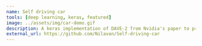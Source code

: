 ```yaml
---
name: Self driving car
tools: [deep learning, keras, featured]
image: ../assets/img/car-demo.gif
description: A keras implementation of DAVE-2 from Nvidia's paper to predict the steering angle given a sequence of images or a video.
external_url: https://github.com/Nilavan/Self-driving-car
---
```

